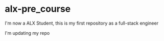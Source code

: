 # alx-pre_course
I'm now a ALX Student, this is my first repository as a full-stack engineer

I'm updating my repo 

